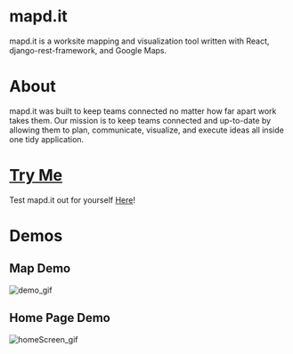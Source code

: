 # mapd.it
mapd.it is a worksite mapping and visualization tool written with React, django-rest-framework, and Google Maps. 

# About
mapd.it was built to keep teams connected no matter how far apart work takes them. Our mission is to keep teams connected and up-to-date by allowing them to plan, communicate, visualize, and execute ideas all inside one tidy application.

# <a href="http://mapdit-frontend.s3-website.us-east-2.amazonaws.com/" target="_blank">Try Me</a>
Test mapd.it out for yourself <a href="http://mapdit-frontend.s3-website.us-east-2.amazonaws.com/" target="_blank">Here</a>!

# Demos

## Map Demo
![demo_gif](./examples/mapditDemo.gif)

## Home Page Demo
![homeScreen_gif](./examples/mapditHomeScreen.gif)
